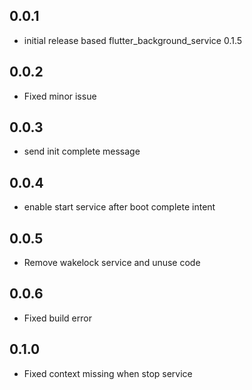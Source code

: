 ## 0.0.1

* initial release based flutter_background_service 0.1.5

## 0.0.2

* Fixed minor issue

## 0.0.3

* send init complete message

## 0.0.4

* enable start service after boot complete intent

## 0.0.5

* Remove wakelock service and unuse code

## 0.0.6

* Fixed build error

## 0.1.0

* Fixed context missing when stop service
